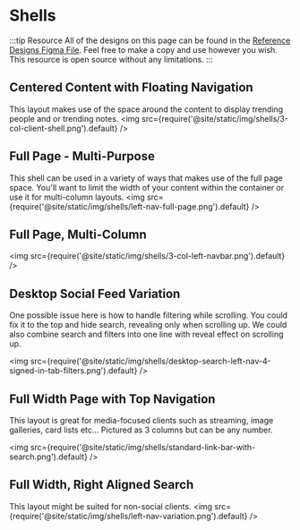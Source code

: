 # Shells
:::tip Resource
All of the designs on this page can be found in the [Reference Designs Figma File](https://www.figma.com/file/C2ztFLDxihrfturW7Q6kbj/Reference-Components?type=design&node-id=213%3A11495&mode=design&t=qbn9PiAj1v6RWRwM-1). Feel free to make a copy and use however you wish. This resource is open source without any limitations.
:::

## Centered Content with Floating Navigation
This layout makes use of the space around the content to display trending people and or trending notes. 
<img src={require('@site/static/img/shells/3-col-client-shell.png').default} />

## Full Page - Multi-Purpose
This shell can be used in a variety of ways that makes use of the full page space. You'll want to limit the width of your content within the container or use it for multi-column layouts.
<img src={require('@site/static/img/shells/left-nav-full-page.png').default} />

## Full Page, Multi-Column

<img src={require('@site/static/img/shells/3-col-left-navbar.png').default} />

## Desktop Social Feed Variation

One possible issue here is how to handle filtering while scrolling. You could fix it to the top and hide search, revealing only when scrolling up. We could also combine search and filters into one line with reveal effect on scrolling up.

<img src={require('@site/static/img/shells/desktop-search-left-nav-4-signed-in-tab-filters.png').default} />

## Full Width Page with Top Navigation

This layout is great for media-focused clients such as streaming, image galleries, card lists etc... Pictured as 3 columns but can be any number. 

<img src={require('@site/static/img/shells/standard-link-bar-with-search.png').default} />

## Full Width, Right Aligned Search
This layout might be suited for non-social clients. 
<img src={require('@site/static/img/shells/left-nav-variation.png').default} />